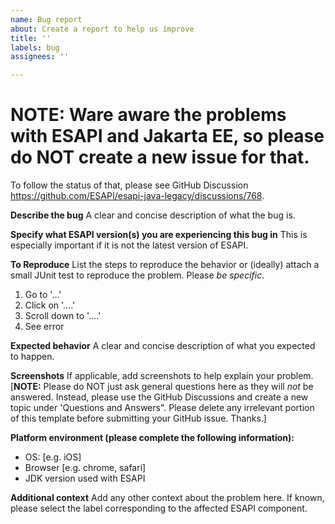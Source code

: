 ```yaml
---
name: Bug report
about: Create a report to help us improve
title: ''
labels: bug
assignees: ''

---
```

# NOTE: Ware aware the problems with ESAPI and Jakarta EE, so please do NOT create a new issue for that.
To follow the status of that, please see GitHub Discussion https://github.com/ESAPI/esapi-java-legacy/discussions/768. 

**Describe the bug**
A clear and concise description of what the bug is.

**Specify what ESAPI version(s) you are experiencing this bug in**
This is especially important if it is not the latest version of ESAPI.

**To Reproduce**
List the steps to reproduce the behavior or (ideally) attach a small JUnit test to reproduce the problem. Please _be specific_.
1. Go to '...'
2. Click on '....'
3. Scroll down to '....'
4. See error

**Expected behavior**
A clear and concise description of what you expected to happen.

**Screenshots**
If applicable, add screenshots to help explain your problem.
[**NOTE:** Please do NOT just ask general questions here as they will _not_ be answered. Instead, please use the GitHub Discussions and create a new topic under 'Questions and Answers".
Please delete any irrelevant portion of this template before submitting your GitHub issue. Thanks.]

**Platform environment (please complete the following information):**
 - OS: [e.g. iOS]
 - Browser [e.g. chrome, safari]
 - JDK version used with ESAPI

**Additional context**
Add any other context about the problem here.
If known, please select the label corresponding to the affected ESAPI component.
